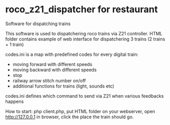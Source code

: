 # roco_z21_dispatcher for restaurant
Software for dispatching trains

This software is used to dispatchering roco trains via Z21 controller. 
HTML folder contains example of web interface for dispatchering 3 trains (2 trains + 1 train)

codes.ini is a map with predefined codes for every digital train: 
- moving forward with different speeds
- moving backward with different speeds
- stop
- railway arrow stitch number on/off
- additional functions for trains (light, sounds etc)

codes.ini defines which command to send via Z21 when various feedbacks happens

How to start:
php client.php, put HTML folder on your webserver, open http://127.0.0.1 in browser, click the place the train should go.

